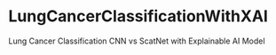 # LungCancerClassificationWithXAI
Lung Cancer Classification CNN vs ScatNet with Explainable AI Model

